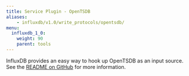 ```yaml
---
title: Service Plugin - OpenTSDB
aliases:
    - influxdb/v1.0/write_protocols/opentsdb/
menu:
  influxdb_1_0:
    weight: 90
    parent: tools
---
```


InfluxDB provides an easy way to hook up OpenTSDB as an input source.
See the [README on GitHub](https://github.com/influxdb/influxdb/blob/1.0/services/opentsdb/README.md) for more information.
